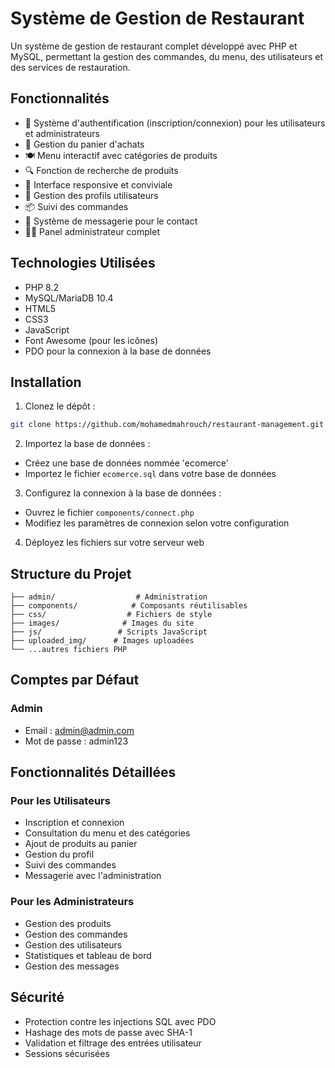# Système de Gestion de Restaurant

Un système de gestion de restaurant complet développé avec PHP et MySQL, permettant la gestion des commandes, du menu, des utilisateurs et des services de restauration.

## Fonctionnalités

- 🔐 Système d'authentification (inscription/connexion) pour les utilisateurs et administrateurs
- 🛒 Gestion du panier d'achats
- 🍽️ Menu interactif avec catégories de produits
- 🔍 Fonction de recherche de produits
- 📱 Interface responsive et conviviale
- 👤 Gestion des profils utilisateurs
- 📦 Suivi des commandes
- 💬 Système de messagerie pour le contact
- 👨‍💼 Panel administrateur complet

## Technologies Utilisées

- PHP 8.2
- MySQL/MariaDB 10.4
- HTML5
- CSS3
- JavaScript
- Font Awesome (pour les icônes)
- PDO pour la connexion à la base de données

## Installation

1. Clonez le dépôt :
```bash
git clone https://github.com/mohamedmahrouch/restaurant-management.git
```

2. Importez la base de données :
- Créez une base de données nommée 'ecomerce'
- Importez le fichier `ecomerce.sql` dans votre base de données

3. Configurez la connexion à la base de données :
- Ouvrez le fichier `components/connect.php`
- Modifiez les paramètres de connexion selon votre configuration

4. Déployez les fichiers sur votre serveur web

## Structure du Projet

```
├── admin/                  # Administration
├── components/            # Composants réutilisables
├── css/                  # Fichiers de style
├── images/              # Images du site
├── js/                 # Scripts JavaScript
├── uploaded_img/      # Images uploadées
└── ...autres fichiers PHP
```

## Comptes par Défaut

### Admin
- Email : admin@admin.com
- Mot de passe : admin123

## Fonctionnalités Détaillées

### Pour les Utilisateurs
- Inscription et connexion
- Consultation du menu et des catégories
- Ajout de produits au panier
- Gestion du profil
- Suivi des commandes
- Messagerie avec l'administration

### Pour les Administrateurs
- Gestion des produits
- Gestion des commandes
- Gestion des utilisateurs
- Statistiques et tableau de bord
- Gestion des messages

## Sécurité

- Protection contre les injections SQL avec PDO
- Hashage des mots de passe avec SHA-1
- Validation et filtrage des entrées utilisateur
- Sessions sécurisées

